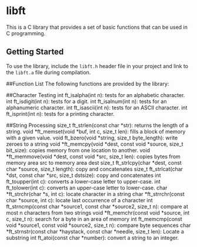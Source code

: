 # libft

This is a C library that provides a set of basic functions that can be used in C programming.

## Getting Started

To use the library, include the `libft.h` header file in your project and link to the `libft.a` file during compilation.

##Function List
The following functions are provided by the library:

##Character Testing
int ft_isalpha(int n): tests for an alphabetic character.
int ft_isdigit(int n): tests for a digit.
int ft_isalnum(int n): tests for an alphanumeric character.
int ft_isascii(int n): tests for an ASCII character.
int ft_isprint(int n): tests for a printing character.

##String Processing
size_t ft_strlen(const char *str): returns the length of a string.
void *ft_memset(void *buf, int c, size_t len): fills a block of memory with a given value.
void ft_bzero(void *string, size_t byte_length): write zeroes to a string
void *ft_memcpy(void *dest, const void *source, size_t bit_size): copies memory from one location to another.
void *ft_memmove(void *dest, const void *src, size_t len): copies bytes from memory area src to memory area dest
size_t ft_strlcpy(char *dest, const char *source, size_t length): copy and concatenates
size_t ft_strlcat(char *dst, const char *src, size_t dstsize): copy and concatenates
int ft_toupper(int c): converts a lower-case letter to upper-case.
int ft_tolower(int c): converts an upper-case letter to lower-case.
char *ft_strchr(char *s, int c): locate character in a string
char *ft_strrchr(const char *source, int c): locate last occurrence of a character
int ft_strncmp(const char *source1, const char *source2, size_t n): compare at most n characters from two strings
void *ft_memchr(const void *source, int c, size_t n): search for a byte in an area of memory
int ft_memcmp(const void *source1, const void *source2, size_t n): compare byte sequences
char *ft_strnstr(const char *haystack, const char *needle, size_t len): Locate a substring
int ft_atoi(const char *number): convert a string to an integer.
